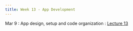 ```yaml
---
title: Week 13 - App Development
---
```

Mar 9
: App design, setup and code organization
  : [Lecture 13](../assets/lectures/lecture13/09_app_development_design_setup.pdf)

